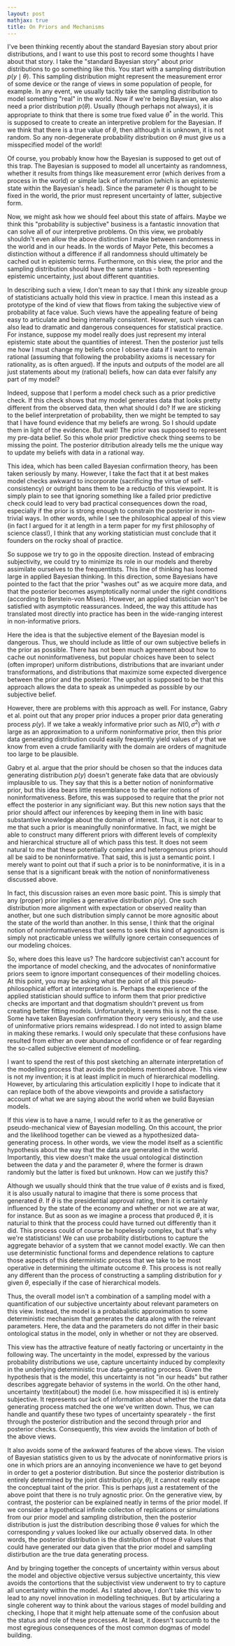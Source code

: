 ```yaml
---
layout: post
mathjax: true
title: On Priors and Mechanisms 
---
```

I've been thinking recently about the standard Bayesian story about prior distributions, and I want to use this post to record some thoughts I have about that story. I take the "standard Bayesian story" about prior distributions to go something like this. You start with a sampling distribution $p(y\mid \theta)$. This sampling distribution might represent the measurement error of some device or the range of views in some population of people, for example. In any event, we usually tacitly take the sampling distribution to model something "real" in the world. Now if we're being Bayesian, we also need a prior distribution $p(\theta)$. Usually (though perhaps not always), it is appropriate to think that there is some true fixed value $\theta^*$ in the world. This is supposed to create to create an interpretive problem for the Bayesian. If we think that there is a true value of $\theta$, then although it is unknown, it is not random. So any non-degenerate probability distribution on $\theta$ must give us a misspecified model of the world!

Of course, you probably know how the Bayesian is supposed to get out of this trap. The Bayesian is supposed to model all uncertainty as randomness, whether it results from things like measurement error (which derives from a process in the world) or simple lack of information (which is an epistemic state within the Bayesian's head). Since the parameter $\theta$ is thought to be fixed in the world, the prior must represent uncertainty of latter, subjective form.

Now, we might ask how we should feel about this state of affairs. Maybe we think this "probability is subjective" business is a fantastic innovation that can solve all of our interpretive problems. On this view, we probably shouldn't even allow the above distinction I make between randomness in the world and in our heads. In the words of Mayor Pete, this becomes a distinction without a difference if all randomness should ultimately be cached out in epistemic terms. Furthermore, on this view, the prior and the sampling distribution should have the same status - both representing epistemic uncertainty, just about different quantities.

In describing such a view, I don't mean to say that I think any sizeable group of statisticians actually hold this view in practice. I mean this instead as a prototype of the kind of view that flows from taking the subjective view of probability at face value. Such views have the appealing feature of being easy to articulate and being internally consistent. However, such views can also lead to dramatic and dangerous consequences for statistical practice. For instance, suppose my model really does just represent my interal epistemic state about the quantities of interest. Then the posterior just tells me how I must change my beliefs once I observe data if I want to remain rational (assuming that following the probability axioms is necessary for rationality, as is often argued). If the inputs and outputs of the model are all just statements about my (rational) beliefs, how can data ever falsify any part of my model?

Indeed, suppose that I perform a model check such as a prior predictive check. If this check shows that my model generates data that looks pretty different from the observed data, then what should I do? If we are sticking to the belief interpretation of probability, then we might be tempted to say that I have found evidence that my beliefs are wrong. So I should update them in light of the evidence. But wait! The prior was supposed to represent my pre-data belief. So this whole prior predictive check thing seems to be missing the point. The posterior ditribution already tells me the unique way to update my beliefs with data in a rational way.

This idea, which has been called Bayesian confirmation theory, has been taken seriously by many. However, I take the fact that it at best makes model checks awkward to incorporate (sacrificing the virtue of self-consistency) or outright bans them to be a reductio of this viewpoint. It is simply plain to see that ignoring something like a failed prior predictive check could lead to very bad practical consequences down the road, especially if the prior is strong enough to constrain the posterior in non-trivial ways. In other words, while I see the philosophical appeal of this view (in fact I argued for it at length in a term paper for my first philosophy of science class!), I think that any working statistician must conclude that it founders on the rocky shoal of practice.

So suppose we try to go in the opposite direction. Instead of embracing subjectivity, we could try to minimize its role in our models and thereby assimilate ourselves to the frequentitsts. This line of thinking has loomed large in applied Bayesian thinking. In this direction, some Bayesians have pointed to the fact that the prior "washes out" as we acquire more data, and that the posterior becomes asymptotically normal under the right conditions (according to Berstein-von Mises). However, an applied statistician won't be satisfied with asymptotic reassurances. Indeed, the way this attitude has translated most directly into practice has been in the wide-ranging interest in non-informative priors.

Here the idea is that the subjective element of the Bayesian model is dangerous. Thus, we should include as little of our own subjective beliefs in the prior as possible. There has not been much agreement about how to cache out noninformativeness, but popular choices have been to select (often improper) uniform distributions, distributions that are invariant under transformations, and distributions that maximize some expected divergence between the prior and the posterior. The upshot is supposed to be that this approach allows the data to speak as unimpeded as possible by our subjective belief.

However, there are problems with this approach as well. For instance, Gabry et al. point out that any proper prior induces a proper prior data generating process $p(y)$. If we take a weakly informative prior such as $N(0,\sigma^2)$ with $\sigma$ large as an approximation to a uniform noninformative prior, then this prior data generating distribution could easily frequently yield values of $y$ that we know from even a crude familiarity with the domain are orders of magnitude too large to be plausible.

Gabry et al. argue that the prior should be chosen so that the induces data generating distribution $p(y)$ doesn't generate fake data that are obviously implausible to us. They say that this is a better notion of noninformative prior, but this idea bears little resemblance to the earlier notions of noninformativeness. Before, this was supposed to require that the prior not effect the posterior in any significiant way. But this new notion says that the prior should affect our inferences by keeping them in line with basic substantive knowledge about the domain of interest. Thus, it is not clear to me that such a prior is meaningfully noninformative. In fact, we might be able to construct many different priors with different levels of complexity and hierarchical structure all of which pass this test. It does not seem natural to me that these potentially complex and heterogenous priors should all be said to be noninformative. That said, this is just a semantic point. I merely want to point out that if such a prior is to be noninformative, it is in a sense that is a significant break with the notion of noninformativeness discussed above.

In fact, this discussion raises an even more basic point. This is simply that any (proper) prior implies a generative distribution $p(y)$. One such distribution more alignment with expectation or observed reality than another, but one such distribution simply cannot be more agnositic about the state of the world than another. In this sense, I think that the original notion of noninformativeness that seems to seek this kind of agnosticism is simply not practicable unless we willfully ignore certain consequences of our modeling choices.

So, where does this leave us? The hardcore subjectivist can't account for the importance of model checking, and the advocates of noninformative priors seem to ignore important consequences of their modelling choices. At this point, you may be asking what the point of all this pseudo-philosophical effort at interpretation is. Perhaps the experience of the applied statistician should suffice to inform them that prior predictive checks are important and that dogmatism shouldn't prevent us from creating better fitting models. Unfortunately, it seems this is not the case. Some have taken Bayesian confirmation theory very seriously, and the use of uninformative priors remains widespread. I do not inted to assign blame in making these remarks. I would only speculate that these confusions have resulted from either an over abundance of confidence or of fear regarding the so-called subjective element of modelling.

I want to spend the rest of this post sketching an alternate interpretation of the modelling process that avoids the problems mentioned above. This view is not my invention; it is at least implicit in much of hierarchical modelling. However, by articularing this articulation explicitly I hope to indicate that it can replace both of the above viewpoints and provide a satisfactory account of what we are saying about the world when we build Bayesian models.

If this view is to have a name, I would refer to it as the generative or pseudo-mechanical view of Bayesian modelling. On this account, the prior and the likelihood together can be viewed as a hypothesized data-generating process. In other words, we view the model itself as a scientific hypothesis about the way that the data are generated in the world. Importantly, this view doesn't make the usual ontological distinction between the data $y$ and the parameter $\theta$, where the former is drawn randomly but the latter is fixed but unknown. How can we justify this?

Although we usually should think that the true value of $\theta$ exists and is fixed, it is also usually natural to imagine that there is some process that generated $\theta$. If $\theta$ is the presidential approval rating, then it is certainly influenced by the state of the economy and whether or not we are at war, for instance. But as soon as we imagine a process that produced $\theta$, it is naturial to think that the process could have turned out differently than it did. This process could of course be hopelessly complex, but that's why we're statisticians! We can use probability distirbutions to capture the aggregate behavior of a system that we cannot model exactly. We can then use deterministic functional forms and dependence relations to capture those aspects of this deterministic process that we take to be most operative in determining the ultimate outcome $\theta$. This process is not really any different than the process of constructing a sampling distribution for $y$ given $\theta$, especially if the case of hierarchical models.

Thus, the overall model isn't a combination of a sampling model with a quantification of our subjective uncertainty about relevant parameters on this view. Instead, the model is a probabalistic approximation to some deterministic mechanism that generates the data along with the relevant parameters. Here, the data and the parameters do not differ in their basic ontological status in the model, only in whether or not they are observed.

This view has the attractive feature of neatly factoring or uncertainty in the following way. The uncertainty in the model, expressed by the various probability distributions we use, capture uncertainty induced by complexity in the underlying deterministic true data-generating process. Given the hypothesis that is the model, this uncertainty is not "in our heads" but rather describes aggregate behavior of systems in the world. On the other hand, uncertainty \textit{about} the model (i.e. how misspecified it is) is entirely subjective. It represents our lack of information about whether the true data generating process matched the one we've written down. Thus, we can handle and quantify these two types of uncertainty spearately - the first through the posterior distribution and the second through prior and posterior checks. Consequently, this view avoids the limitation of both of the above views.

It also avoids some of the awkward features of the above views. The vision of Bayesian statistics given to us by the advocate of noninformative priors is one in which priors are an annoying inconvenience we have to get beyond in order to get a posterior distribution. But since the posterior distribution is entirely determined by the joint distribution $p(y,\theta)$, it cannot really escape the conceptual taint of the prior. This is perhaps just a restatement of the above point that there is no truly agnostic prior. On the generative view, by contrast, the posterior can be explained neatly in terms of the prior model. If we consider a hypothetical infinite collecton of replications or simulations from our prior model and sampling distribution, then the posterior distribution is just the distribution describing those $\theta$ values for which the corresponding $y$ values looked like our actually observed data. In other words, the posterior distribution is the distribution of those $\theta$ values that could have generated our data given that the prior model and sampling distirbution are the true data generating process.

And by bringing together the concepts of uncertainty within versus about the model and objective objective versus subjective uncertainty, this view avoids the contortions that the subjectivist view underwent to try to capture all uncertainty within the model. As I stated above, I don't take this view to lead to any novel innovation in modelling techniques. But by articularing a single coherent way to think about the various stages of model building and checking, I hope that it might help attenuate some of the confusion about the status and role of these processes. At least, it doesn't succumb to the most egregious consequences of the most common dogmas of model building.


